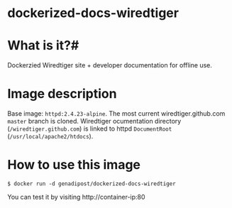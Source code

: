 # dockerized-docs-wiredtiger

# What is it?#
Dockerzied Wiredtiger site + developer documentation for offline use.

# Image description #
Base image: `httpd:2.4.23-alpine`.
The most current wiredtiger.github.com `master` branch is cloned.
Wiredtiger ocumentation directory (`/wiredtiger.github.com`) is linked to httpd `DocumentRoot` (`/usr/local/apache2/htdocs`).

# How to use this image #

```console
$ docker run -d genadipost/dockerized-docs-wiredtiger

```

You can test it by visiting http://container-ip:80
